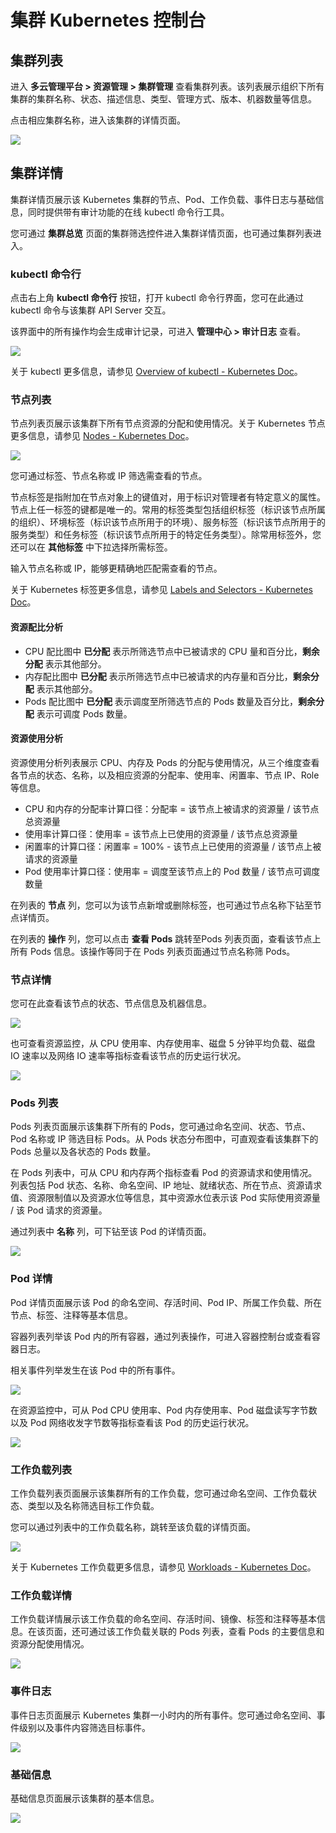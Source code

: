 # 集群 Kubernetes 控制台

## 集群列表

进入 **多云管理平台 > 资源管理 > 集群管理** 查看集群列表。该列表展示组织下所有集群的集群名称、状态、描述信息、类型、管理方式、版本、机器数量等信息。

点击相应集群名称，进入该集群的详情页面。

![](http://terminus-paas.oss-cn-hangzhou.aliyuncs.com/paas-doc/2021/09/30/7442d0c3-667f-4a8f-9f00-0fbb8292e673.png)

## 集群详情

集群详情页展示该 Kubernetes 集群的节点、Pod、工作负载、事件日志与基础信息，同时提供带有审计功能的在线 kubectl 命令行工具。

您可通过 **集群总览** 页面的集群筛选控件进入集群详情页面，也可通过集群列表进入。

### kubectl 命令行

点击右上角 **kubectl 命令行** 按钮，打开 kubectl 命令行界面，您可在此通过 kubectl 命令与该集群 API Server 交互。

该界面中的所有操作均会生成审计记录，可进入 **管理中心 > 审计日志** 查看。

![](http://terminus-paas.oss-cn-hangzhou.aliyuncs.com/paas-doc/2021/09/30/a6c2d519-ee2a-4390-9adb-9cf7d7b71327.png)

关于 kubectl 更多信息，请参见 [Overview of kubectl - Kubernetes Doc](https://kubernetes.io/docs/reference/kubectl/overview/)。

### 节点列表

节点列表页展示该集群下所有节点资源的分配和使用情况。关于 Kubernetes 节点更多信息，请参见 [Nodes - Kubernetes Doc](https://kubernetes.io/docs/concepts/architecture/nodes/)。

![](http://terminus-paas.oss-cn-hangzhou.aliyuncs.com/paas-doc/2021/09/30/fae18a5a-b457-43f4-a093-62eef225ad20.png)

您可通过标签、节点名称或 IP 筛选需查看的节点。

节点标签是指附加在节点对象上的键值对，用于标识对管理者有特定意义的属性。节点上任一标签的键都是唯一的。常用的标签类型包括组织标签（标识该节点所属的组织）、环境标签（标识该节点所用于的环境）、服务标签（标识该节点所用于的服务类型）和任务标签（标识该节点所用于的特定任务类型）。除常用标签外，您还可以在 **其他标签** 中下拉选择所需标签。

输入节点名称或 IP，能够更精确地匹配需查看的节点。

关于 Kubernetes 标签更多信息，请参见 [Labels and Selectors - Kubernetes Doc](https://kubernetes.io/docs/concepts/overview/working-with-objects/labels/)。

#### 资源配比分析

- CPU 配比图中 **已分配** 表示所筛选节点中已被请求的 CPU 量和百分比，**剩余分配** 表示其他部分。
- 内存配比图中 **已分配** 表示所筛选节点中已被请求的内存量和百分比，**剩余分配** 表示其他部分。
- Pods 配比图中 **已分配** 表示调度至所筛选节点的 Pods 数量及百分比，**剩余分配** 表示可调度 Pods 数量。

#### 资源使用分析

资源使用分析列表展示 CPU、内存及 Pods 的分配与使用情况，从三个维度查看各节点的状态、名称，以及相应资源的分配率、使用率、闲置率、节点 IP、Role 等信息。

* CPU 和内存的分配率计算口径：分配率 = 该节点上被请求的资源量 / 该节点总资源量
* 使用率计算口径：使用率 = 该节点上已使用的资源量 / 该节点总资源量
* 闲置率的计算口径：闲置率 = 100% - 该节点上已使用的资源量 / 该节点上被请求的资源量
* Pod 使用率计算口径：使用率 = 调度至该节点上的 Pod 数量 / 该节点可调度数量

在列表的 **节点** 列，您可以为该节点新增或删除标签，也可通过节点名称下钻至节点详情页。

在列表的 **操作** 列，您可以点击 **查看 Pods** 跳转至Pods 列表页面，查看该节点上所有 Pods 信息。该操作等同于在 Pods 列表页面通过节点名称筛 Pods。

### 节点详情

您可在此查看该节点的状态、节点信息及机器信息。

![](http://terminus-paas.oss-cn-hangzhou.aliyuncs.com/paas-doc/2021/09/30/81fcd4ed-3aed-45e3-b1df-bb7c22230a2c.png)

也可查看资源监控，从 CPU 使用率、内存使用率、磁盘 5 分钟平均负载、磁盘 IO 速率以及网络 IO 速率等指标查看该节点的历史运行状况。

![](http://terminus-paas.oss-cn-hangzhou.aliyuncs.com/paas-doc/2021/09/30/09412137-40c3-4dfb-9791-2fed27db0b15.png)

### Pods 列表

Pods 列表页面展示该集群下所有的 Pods，您可通过命名空间、状态、节点、Pod 名称或 IP 筛选目标 Pods。从 Pods 状态分布图中，可直观查看该集群下的 Pods 总量以及各状态的 Pods 数量。

在 Pods 列表中，可从 CPU 和内存两个指标查看 Pod 的资源请求和使用情况。列表包括 Pod 状态、名称、命名空间、IP 地址、就绪状态、所在节点、资源请求值、资源限制值以及资源水位等信息，其中资源水位表示该 Pod 实际使用资源量 / 该 Pod 请求的资源量。

通过列表中 **名称** 列，可下钻至该 Pod 的详情页面。

![](http://terminus-paas.oss-cn-hangzhou.aliyuncs.com/paas-doc/2021/09/30/b481a919-375c-44d2-b147-cfd1e9a1cd12.png)

### Pod 详情

Pod 详情页面展示该 Pod 的命名空间、存活时间、Pod IP、所属工作负载、所在节点、标签、注释等基本信息。

容器列表列举该 Pod 内的所有容器，通过列表操作，可进入容器控制台或查看容器日志。

相关事件列举发生在该 Pod 中的所有事件。

![](http://terminus-paas.oss-cn-hangzhou.aliyuncs.com/paas-doc/2021/09/30/4920c6fe-70cc-4741-8b97-091faccf80f1.png)

在资源监控中，可从 Pod CPU 使用率、Pod 内存使用率、Pod 磁盘读写字节数以及 Pod 网络收发字节数等指标查看该 Pod 的历史运行状况。

![](http://terminus-paas.oss-cn-hangzhou.aliyuncs.com/paas-doc/2021/09/30/1b924d8c-c086-4bad-b478-e18eb44d452e.png)

### 工作负载列表

工作负载列表页面展示该集群所有的工作负载，您可通过命名空间、工作负载状态、类型以及名称筛选目标工作负载。

您可以通过列表中的工作负载名称，跳转至该负载的详情页面。

![](http://terminus-paas.oss-cn-hangzhou.aliyuncs.com/paas-doc/2021/09/30/41969fa7-9456-405d-ad4d-d8c0511ecb49.png)

关于 Kubernetes 工作负载更多信息，请参见 [Workloads - Kubernetes Doc](https://kubernetes.io/docs/concepts/workloads/)。

### 工作负载详情

工作负载详情展示该工作负载的命名空间、存活时间、镜像、标签和注释等基本信息。在该页面，还可通过该工作负载关联的 Pods 列表，查看 Pods 的主要信息和资源分配使用情况。

![](http://terminus-paas.oss-cn-hangzhou.aliyuncs.com/paas-doc/2021/09/30/1a0b3172-461c-4636-9450-f5541b879907.png)

### 事件日志

事件日志页面展示 Kubernetes 集群一小时内的所有事件。您可通过命名空间、事件级别以及事件内容筛选目标事件。

![](http://terminus-paas.oss-cn-hangzhou.aliyuncs.com/paas-doc/2021/09/30/00ccbe6f-7ff6-49cf-8fbb-d6bc258a17eb.png)

### 基础信息

基础信息页面展示该集群的基本信息。

![](http://terminus-paas.oss-cn-hangzhou.aliyuncs.com/paas-doc/2021/09/30/ec74165b-0ab2-4648-94a9-313255fa8704.png)
